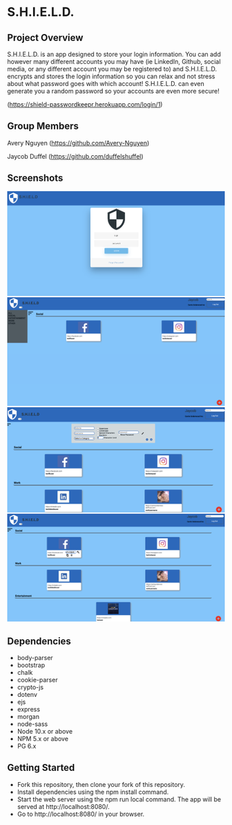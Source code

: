 S.H.I.E.L.D.
=========

## Project Overview

S.H.I.E.L.D. is an app designed to store your login information. You can add however many different accounts you may have (ie LinkedIn, Github, social media, or any different account you may be registered to) and S.H.I.E.L.D. encrypts and stores the login information so you can relax and not stress about what password goes with which account! S.H.I.E.L.D. can even generate you a random password so your accounts are even more secure!

(https://shield-passwordkeepr.herokuapp.com/login/1)
## Group Members

Avery Nguyen (https://github.com/Avery-Nguyen)

Jaycob Duffel (https://github.com/duffelshuffel)

## Screenshots

!["Login Page"](https://github.com/Avery-Nguyen/projectKeepR/blob/master/planning/docs/login-page.png?raw=true)
!["Displaying Filter/Sidebar"](https://github.com/Avery-Nguyen/projectKeepR/blob/master/planning/docs/display-filter-use.png?raw=true)
!["Displaying Add New Account Form "](https://github.com/Avery-Nguyen/projectKeepR/blob/master/planning/docs/display-add-form.png?raw=true)
!["Dispalying Hover Content on cards"](https://github.com/Avery-Nguyen/projectKeepR/blob/master/planning/docs/display-hover-effect.png?raw=true)

## Dependencies

- body-parser
- bootstrap
- chalk
- cookie-parser
- crypto-js
- dotenv
- ejs
- express
- morgan
- node-sass
- Node 10.x or above
- NPM 5.x or above
- PG 6.x

## Getting Started

- Fork this repository, then clone your fork of this repository.
- Install dependencies using the npm install command.
- Start the web server using the npm run local command. The app will be served at http://localhost:8080/.
- Go to http://localhost:8080/ in your browser.
